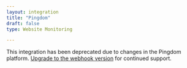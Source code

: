 ```yaml
---
layout: integration 
title: "Pingdom"
draft: false
type: Website Monitoring

---
```


This integration has been deprecated due to changes in the Pingdom platform. [Upgrade to the webhook version](https://www.bigpanda.io/docs/x/RQKUAQ) for continued support.

